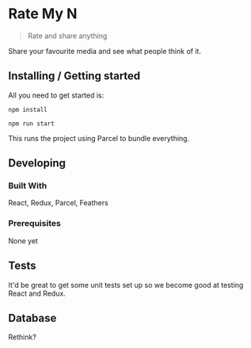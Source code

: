 # Rate My N
> Rate and share anything

Share your favourite media and see what people think of it.

## Installing / Getting started

All you need to get started is:

```shell
npm install
```

```shell
npm run start
```

This runs the project using Parcel to bundle everything.

## Developing

### Built With
React, Redux, Parcel, Feathers

### Prerequisites
None yet


<!-- ### Setting up Dev -->

<!-- Here's a brief intro about what a developer must do in order to start developing -->
<!-- the project further: -->

<!-- ```shell -->
<!-- git clone https://github.com/your/your-project.git -->
<!-- cd your-project/ -->
<!-- packagemanager install -->
<!-- ``` -->

<!-- And state what happens step-by-step. If there is any virtual environment, local server or database feeder needed, explain here. -->

<!-- ### Building -->

<!-- If your project needs some additional steps for the developer to build the -->
<!-- project after some code changes, state them here. for example: -->

<!-- ```shell -->
<!-- ./configure -->
<!-- make -->
<!-- make install -->
<!-- ``` -->

<!-- Here again you should state what actually happens when the code above gets -->
<!-- executed. -->

<!-- ### Deploying / Publishing -->
<!-- give instructions on how to build and release a new version -->
<!-- In case there's some step you have to take that publishes this project to a -->
<!-- server, this is the right time to state it. -->

<!-- ```shell -->
<!-- packagemanager deploy your-project -s server.com -u username -p password -->
<!-- ``` -->

<!-- And again you'd need to tell what the previous code actually does. -->

<!-- ## Versioning -->

<!-- We can maybe use [SemVer](http://semver.org/) for versioning. For the versions available, see the [link to tags on this repository](/tags). -->


<!-- ## Configuration -->

<!-- Here you should write what are all of the configurations a user can enter when -->
<!-- using the project. -->

## Tests

It'd be great to get some unit tests set up so we become good at testing React and Redux.

<!-- ## Style guide -->

<!-- None yet -->

<!-- ## Api Reference -->

<!-- If the api is external, link to api documentation. If not describe your api including authentication methods as well as explaining all the endpoints with their required parameters. -->


## Database

Rethink?

<!-- ## Licensing -->

<!-- State what the license is and how to find the text version of the license. -->